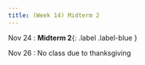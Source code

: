 ```yaml
---
title: (Week 14) Midterm 2
---
```


Nov 24
: **Midterm 2**{: .label .label-blue }

Nov 26
: No class due to thanksgiving
 
